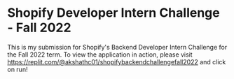 # Shopify Developer Intern Challenge - Fall 2022
This is my submission for Shopify's Backend Developer Intern Challenge for the Fall 2022 term. To view the application in action, please visit https://replit.com/@akshathc01/shopifybackendchallengefall2022 and click on run!


